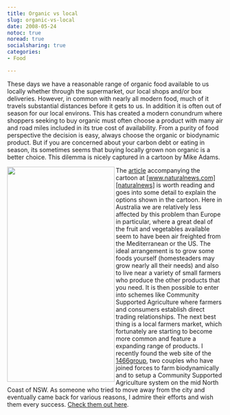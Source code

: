 ```yaml
---
title: Organic vs local
slug: organic-vs-local
date: 2008-05-24
notoc: true
noread: true
socialsharing: true
categories: 
- Food

---
```

These days we have a reasonable range of organic food available to us locally whether through the supermarket, our local shops and/or box deliveries. However, in common with nearly all modern food, much of it travels substantial distances before it gets to us. In addition it is often out of season for our local environs. This has created a modern conundrum where shoppers seeking to buy organic must often choose a product with many air and road miles included in its true cost of availability. From a purity of food perspective the decision is easy, always choose the organic or biodynamic product. But if you are concerned about your carbon debt or eating in season, its sometimes seems that buying locally grown non organic is a better choice. This dilemma is nicely captured in a cartoon by Mike Adams.

<img src="https://williampickup.org/uploads/2014/01/apple_bins_600.jpg" alt="" width="250" height="500" border="" align="left" />

The [article][naturalnews] accompanying the cartoon at [www.naturalnews.com][naturalnews] is worth reading and goes into some detail to explain the options shown in the cartoon. Here in Australia we are relatively less affected by this problem than Europe in particular, where a great deal of the fruit and vegetables available seem to have been air freighted from the Mediterranean or the US. The ideal arrangement is to grow some foods yourself (homesteaders may grow nearly all their needs) and also to live near a variety of small farmers who produce the other products that you need. It is then possible to enter into schemes like Community Supported Agriculture where farmers and consumers establish direct trading relationships. The next best thing is a local farmers market, which fortunately are starting to become more common and feature a expanding range of products. I recently found the web site of the [1466group][1466group], two couples who have joined forces to farm biodynamically and to setup a Community Supported Agriculture system on the mid North Coast of NSW. As someone who tried to move away from the city and eventually came back for various reasons, I admire their efforts and wish them every success. [Check them out here][1466group 2].

[1466group]: http://www.1466group.com/biodynamic_treechange
[1466group 2]: http://www.1466group.com/
[naturalnews]: http://www.naturalnews.com/022040.html
